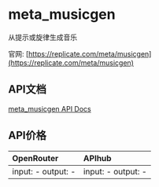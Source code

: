 # meta_musicgen

从提示或旋律生成音乐

官网: [https://replicate.com/meta/musicgen](https://replicate.com/meta/musicgen)

## API文档

[meta_musicgen API Docs](../apis/zh/meta_musicgen.md)

## API价格

| OpenRouter | APIhub |
|:---|:---|
| input: - output: - | input: - output: - |
